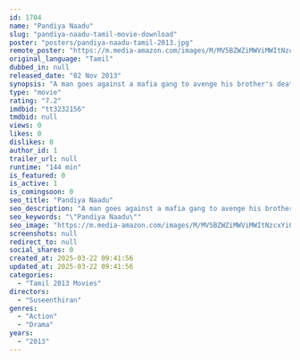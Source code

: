 ```yaml
---
id: 1704
name: "Pandiya Naadu"
slug: "pandiya-naadu-tamil-movie-download"
poster: "posters/pandiya-naadu-tamil-2013.jpg"
remote_poster: "https://m.media-amazon.com/images/M/MV5BZWZiMWViMWItNzcxYi00MzNjLThmNWMtNzQ4ZWFkMmU5NTI1XkEyXkFqcGdeQXVyNTk1MjA5MjM@._V1_SX300.jpg"
original_language: "Tamil"
dubbed_in: null
released_date: "02 Nov 2013"
synopsis: "A man goes against a mafia gang to avenge his brother's death."
type: "movie"
rating: "7.2"
imdbid: "tt3232156"
tmdbid: null
views: 0
likes: 0
dislikes: 0
author_id: 1
trailer_url: null
runtime: "144 min"
is_featured: 0
is_active: 1
is_comingsoon: 0
seo_title: "Pandiya Naadu"
seo_description: "A man goes against a mafia gang to avenge his brother's death."
seo_keywords: "\"Pandiya Naadu\""
seo_image: "https://m.media-amazon.com/images/M/MV5BZWZiMWViMWItNzcxYi00MzNjLThmNWMtNzQ4ZWFkMmU5NTI1XkEyXkFqcGdeQXVyNTk1MjA5MjM@._V1_SX300.jpg"
screenshots: null
redirect_to: null
social_shares: 0
created_at: 2025-03-22 09:41:56
updated_at: 2025-03-22 09:41:56
categories:
  - "Tamil 2013 Movies"
directors:
  - "Suseenthiran"
genres:
  - "Action"
  - "Drama"
years:
  - "2013"
---
```

